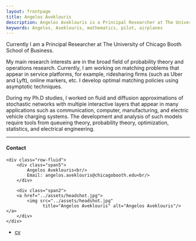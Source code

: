 ```yaml
---
layout: frontpage
title: Angelos Aveklouris
description: Angelos Aveklouris is a Principal Researcher at The University of Chicago Booth School of Business. 
keywords: Angelos, Aveklouris, mathematics, pilot, airplanes
---
```


Currently I am  a Principal Researcher at The University of Chicago Booth School of Business. 

My main research interests are in the broad field of probability theory and operations research. Currently, I am working on matching problems that appear in service platforms, for example, ridesharing firms (such as Uber and Lyft), online markers, etc. I develop optimal matching policies using asymptotic techniques.

During my Ph.D studies, I worked on fluid and diffusion approximations of stochastic networks with multiple interactive layers that appear in many applications such as communication, computer, manufacturing, and electric vehicle charging systems. The development and analysis of such models require tools from queueing theory, probability theory, optimization, statistics, and electrical engineering.




---


<div class="container">
<h4><a name="contact"></a>Contact</h4>

    <div class="row-fluid">
        <div class="span5">
            Angelos Aveklouris<br/>
            Email: angelos.aveklouris@chicagobooth.edu<br/>
        </div>

        <div class="span2">
        <a href="../assets/headshot.jpg">
            <img src="../assets/headshot.jpg"
                  title="Angelos Aveklouris" alt="Angelos Aveklouris"/></a>
        </div>
    </div>
</div>

<div class="navbar">
  <div class="navbar-inner">
      <ul class="nav">
          <li><a href="{{ BASE_PATH }}/assets/CV.pdf">cv</a></li>
      </ul>
  </div>
</div>

